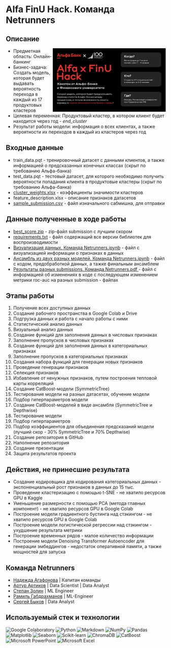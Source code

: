 # Alfa FinU Hack. Команда Netrunners

## Описание

<img src="https://github.com/sabkvq/Alfa-x-FinU-Netrunners/blob/main/media/main_photo.jpg" height=200 align="right">

- Предметная область: Онлайн-банкинг
- Бизнес-задача: Создать модель, которая будет выдавать вероятность перехода в каждый из 17 продуктовых кластеров
- Целевая переменная: Продуктовый кластер, в котором клиент будет находится через год - *end_cluster*
- Результат работы модели: информация о всех клиентах, а также вероятности их переходов в каждый из кластеров через год


## Входные данные

* train_data.pqt - тренировочный датасет с данными клиентов, а также информацией о предсказанных конечных классах (скрыт по требованию Альфа-банка)
* test_data.pqt - тестовый датасет, для которого необходимо получить вероятности попадания клиента в продуктовые кластеры (скрыт по требованию Альфа-банка)
* [cluster_weights.xlsx](https://github.com/sabkvq/Alfa-x-FinU-Netrunners/blob/main/cluster_weights.xlsx) - коэффициенты значимости кластеров
* feature_description.xlsx - описание признаков датасетов
* [sample_submission.csv](https://github.com/sabkvq/Alfa-x-FinU-Netrunners/blob/main/sample_submission.csv) - файл изначального сабмишна, для отправки

## Данные полученные в ходе работы

* [best_score.zip](https://github.com/sabkvq/Alfa-x-FinU-Netrunners/blob/main/best_score.zip) - zip-файл submission с лучшим скором
* [requirements.txt](https://github.com/sabkvq/Alfa-x-FinU-Netrunners/blob/main/requirements.txt) - файл содержащий все версии библиотек для воспроизводимости
* [Визуализация данных. Команда Netrunners.ipynb](https://github.com/sabkvq/Alfa-x-FinU-Netrunners/blob/main/%D0%92%D0%B8%D0%B7%D1%83%D0%B0%D0%BB%D0%B8%D0%B7%D0%B0%D1%86%D0%B8%D1%8F%20%D0%B4%D0%B0%D0%BD%D0%BD%D1%8B%D1%85.%20%D0%9A%D0%BE%D0%BC%D0%B0%D0%BD%D0%B4%D0%B0%20Netrunners.ipynb) - файл с визуализацией информации о признаках в данных
* [Ансамбль из двух разных моделей. Команда Netrunners.ipynb](https://github.com/sabkvq/Alfa-x-FinU-Netrunners/blob/main/%D0%90%D0%BD%D1%81%D0%B0%D0%BC%D0%B1%D0%BB%D1%8C%20%D0%B8%D0%B7%20%D0%B4%D0%B2%D1%83%D1%85%20%D1%80%D0%B0%D0%B7%D0%BD%D1%8B%D1%85%20%D0%BC%D0%BE%D0%B4%D0%B5%D0%BB%D0%B5%D0%B9.%20%D0%9A%D0%BE%D0%BC%D0%B0%D0%BD%D0%B4%D0%B0%20Netrunners.ipynb) - файл с кодом, предобработкой данных, а тажке финальным ансамблем
* [Результаты разных submissions. Команда Netrunners.pdf
](https://github.com/sabkvq/Alfa-x-FinU-Netrunners/blob/main/%D0%A0%D0%B5%D0%B7%D1%83%D0%BB%D1%8C%D1%82%D0%B0%D1%82%D1%8B%20%D1%80%D0%B0%D0%B7%D0%BD%D1%8B%D1%85%20submissions.%20%D0%9A%D0%BE%D0%BC%D0%B0%D0%BD%D0%B4%D0%B0%20Netrunners.pdf) - файл с информацией об изменениях в коде с последующем изменением метрики roc-auc на разных submission - файлах


## Этапы работы

1. Получение всех доступных данных
2. Создание рабочего пространства в Google Colab и Drive
3. Подгрузка данных и работа с начало работы с ними
4. Статистический анализ данных
5. Визуальный анализ данных
6. Создание функций для заполнения данных в числовых признаках
7. Заполнение пропусков в числовых признаках
8. Создание функций для заполнения данных в категориальных признаках
9. Заполнение пропусков в категориальных признаках
10. Создания набора функций для генерации новых признаков
11. Проведение генерации признаков
12. Селекция признаков
13. Избавление от ненужных признаков, путем построения тепловой карты корреляций
14. Создание CatBoost-модели (SymmetricTree)
15. Тестирование модели на разных датасетах, обучение модели
16. Подбор гиперпараметров модели
17. Создание CatBoost-моделей в виде ансамбля (SymmetricTree и Depthwise)
18. Тестирование модели
19. Подбор гиперпараметров
20. Подбор коэффициентов для объединения предсказаний модели (лучший скор - 30% SymmetricTree и 70% Depthwise)
21. Создание репозитория в GitHub
22. Наполнение репозитория
23. Создание презентации
24. Защита результатов проекта


## Действия, не принесшие результата

* Создание кодировщика для кодирования категориальных данных - экспоненциальный рост признаков в данных до 15 тыс.
* Проведение кластеризацию с помощью t-SNE - не хватило ресурсов GPU в Kaggle
* Уменьшение размерности с помощью PCA (метода главных компонент) - не хватило ресурсов GPU в Google Colab
* Построение модели градиентного бустинга над стэкингом - не хватило ресурсов GPU в Google Colab
* Построение модели логистической регрессии над стэкингом - ухудшение результата метрики
* Построение временных рядов - малое количество информации
* Построение модели Denoising Transformer Autoencoder для генерации эмбеддингов - недостаток оперативной памяти, а также мощностей для запуска


## Команда Netrunners
- [Надежда Агафонова](https://t.me/LanderWine) | Капитан команды
- [Артур Артиков](https://github.com/ArturArtikov/) | Data Scientist | Data Analyst
- [Степан Золин](https://github.com/DrHeog) | ML Engineer
- [Рамиль Габдрахманов](https://github.com/ramil2911) | ML-Engineer
- [Сергей Быков](https://github.com/sabkvq) | Data Analyst

## Используемый стек и технологии

![Google Colaboratory](https://img.shields.io/badge/Google%20Colaboratory-ffffff.svg?style=for-the-badge&logo=google-colab&logoColor=orange)
![Python](https://img.shields.io/badge/python-3670A0?style=for-the-badge&logo=python&logoColor=ffdd54)
![Markdown](https://img.shields.io/badge/markdown-%23000000.svg?style=for-the-badge&logo=markdown&logoColor=white)
![NumPy](https://img.shields.io/badge/numpy-%23013243.svg?style=for-the-badge&logo=numpy&logoColor=white)
![Pandas](https://img.shields.io/badge/pandas-%23150458.svg?style=for-the-badge&logo=pandas&logoColor=white)
![Matplotlib](https://img.shields.io/badge/Matplotlib-%23ffffff.svg?style=for-the-badge&logo=Matplotlib&logoColor=black)
![Seaborn](https://img.shields.io/badge/Seaborn-%231F6F70.svg?style=for-the-badge)
![Scikit-learn](https://img.shields.io/badge/scikit--learn-%23F7931E.svg?style=for-the-badge&logo=scikit-learn&logoColor=white)
![ChromaDB](https://img.shields.io/badge/ChromaDB-%231d2f3e.svg?style=for-the-badge)
![CatBoost](https://img.shields.io/badge/CatBoost-%23ffcc00.svg?style=for-the-badge)
![Microsoft PowerPoint](https://img.shields.io/badge/Microsoft_PowerPoint-B7472A?style=for-the-badge&logo=microsoft-powerpoint&logoColor=white)
![Microsoft Excel](https://img.shields.io/badge/Microsoft_Excel-217346?style=for-the-badge&logo=microsoft-excel&logoColor=white)
